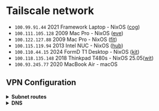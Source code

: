 # Tailscale network

- `100.99.91.44` 2021 Framework Laptop - NixOS
  ([cog](https://github.com/suderman/nixos/tree/main/hosts/cog))
- `100.111.105.128` 2009 Mac Pro - NixOS
  ([eve](https://github.com/suderman/nixos/tree/main/hosts/eve))
- `100.122.127.88` 2009 Mac Pro - NixOS
  ([fit](https://github.com/suderman/nixos/tree/main/hosts/fit))
- `100.115.119.94` 2013 Intel NUC - NixOS
  ([hub](https://github.com/suderman/nixos/tree/main/hosts/hub))
- `100.110.44.15` 2024 FormD T1 Desktop - NixOS
  ([kit](https://github.com/suderman/nixos/tree/main/hosts/kit))
- `100.118.135.148` 2018 Thinkpad T480s - NixOS
  25.05([wit](https://github.com/suderman/nixos/tree/main/hosts/wit))
- `100.93.245.77` 2020 MacBook Air - macOS

## VPN Configuration

<details>
<summary><b>Subnet routes</b></summary>

|     | https://login.tailscale.com/admin/machines |
| --- | ------------------------------------------ |
| hub | `10.1.0.0/16`                              |
| eve | `10.2.0.0/16`                              |

</details>

<details>
<summary><b>DNS</b></summary>

|                    | https://login.tailscale.com/admin/dns |
| ------------------ | ------------------------------------- |
| Override local DNS | `Yes`                                 |
| Global nameservers | `100.115.119.94` _(hub)_              |
| Global nameservers | ~~`100.111.105.128` _(eve)_~~         |

</details>
